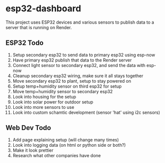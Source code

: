 # esp32-dashboard

This project uses ESP32 devices and various sensors to publish data to a server that is running on Render.

## ESP32 Todo
1. Setup secondary esp32 to send data to primary esp32 using esp-now
2. Have primary esp32 publish that data to the Render server
3. Connect light sensor to secondary esp32, and send the data with esp-now
4. Cleanup secondary esp32 wiring, make sure it all stays together
5. Move secondary esp32 to plant, setup to stay powered on
6. Setup temp+humidity sensor on third esp32 for setup
7. Move temp+humidity sensor to secondary esp32
8. Look into housing for the setup
9. Look into solar power for outdoor setup
10. Look into more sensors to use
11. Look into custom schamtic development (sensor 'hat' using i2c sensors)

## Web Dev Todo
1. Add page explaining setup (will change many times)
2. Look into logging data (on html or python side or both?)
3. Make it look prettier
4. Research what other companies have done
